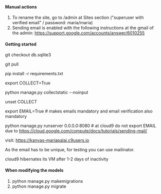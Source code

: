 #### Manual actions

1. To rename the site, go to /admin at Sites section ("superuser with verified email" / password: maria/maria)
2. Sending email is enabled with the following instructions at the gmail of the admin:
https://support.google.com/accounts/answer/6010255

#### Getting started

git checkout db.sqlite3

git pull

pip install -r requirements.txt

export COLLECT=True

python manage.py collectstatic --noinput

unset COLLECT

export EMAIL=True # makes emails mandatory and email verification also mandatory

python manage.py runserver 0.0.0.0:8080 # at cloud9 do not export EMAIL due to https://cloud.google.com/compute/docs/tutorials/sending-mail/

visit: https://kanvas-mariapalai.c9users.io

As the email has to be unique, for testing you can use mailinator.

cloud9 hibernates its VM after 1-2 days of inactivity

#### When modifying the models

1. python manage.py makemigrations
2. python manage.py migrate
